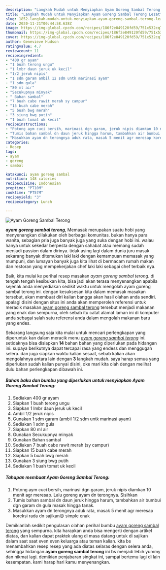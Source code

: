 ```yaml
---
description: "Langkah Mudah untuk Menyiapkan Ayam Goreng Sambal Terong Lezat"
title: "Langkah Mudah untuk Menyiapkan Ayam Goreng Sambal Terong Lezat"
slug: 1852-langkah-mudah-untuk-menyiapkan-ayam-goreng-sambal-terong-lezat
date: 2020-11-21T00:44:58.638Z
image: https://img-global.cpcdn.com/recipes/186f2e849120fd59/751x532cq70/ayam-goreng-sambal-terong-foto-resep-utama.jpg
thumbnail: https://img-global.cpcdn.com/recipes/186f2e849120fd59/751x532cq70/ayam-goreng-sambal-terong-foto-resep-utama.jpg
cover: https://img-global.cpcdn.com/recipes/186f2e849120fd59/751x532cq70/ayam-goreng-sambal-terong-foto-resep-utama.jpg
author: Genevieve Hudson
ratingvalue: 4.7
reviewcount: 11
recipeingredient:
- "400 gr ayam"
- "1 buah terong ungu"
- "1 lmbr daun jeruk uk kecil"
- "1/2 jeruk nipis"
- "1 sdm garam ambil 12 sdm untk marinasi ayam"
- "1 sdm gula"
- "80 ml air"
- "Secukupnya minyak"
- " Bahan sambal"
- "7 buah cabe rawit merah sy campur"
- "15 buah cabe merah"
- "5 buah bwg merah"
- "3 siung bwg putih"
- "1 buah tomat uk kecil"
recipeinstructions:
- "Potong aym cuci bersih, marinasi dgn garam, jeruk nipis diamkan 10 menit agr meresap. Lalu goreng ayam dn terongnya. Sisihkan"
- "Tumis bahan sambal dn daun jeruk hingga harum, tambahkan air bumbui dgn garam dn gula masak hingga tanak."
- "Masukkan ayam dn terongnya aduk rata, masak 5 menit agr meresap koreksi rada dn sajikan😙 simple enak"
categories:
- Resep
tags:
- ayam
- goreng
- sambal

katakunci: ayam goreng sambal 
nutrition: 148 calories
recipecuisine: Indonesian
preptime: "PT10M"
cooktime: "PT57M"
recipeyield: "3"
recipecategory: Lunch

---
```



![Ayam Goreng Sambal Terong](https://img-global.cpcdn.com/recipes/186f2e849120fd59/751x532cq70/ayam-goreng-sambal-terong-foto-resep-utama.jpg)

<b><i>ayam goreng sambal terong</i></b>, Memasak merupakan suatu hobi yang menyenangkan dilakukan oleh berbagai komunitas. bukan hanya para wanita, sebagian pria juga banyak juga yang suka dengan hobi ini. walau hanya untuk sekedar berpesta dengan sahabat atau memang sudah menjadi passion dalam dirinya. tidak asing lagi dalam dunia juru masak sekarang banyak ditemukan laki laki dengan kemampuan memasak yang mumpuni, dan lumayan banyak juga kita lihat di bermacam rumah makan dan restoran yang mempekerjakan chef laki laki sebagai chef terbaik nya.

Baik, kita mulai ke perihal resep masakan <i>ayam goreng sambal terong</i>. di tengah tengah kesibukan kita, bisa jadi akan terasa menyenangkan apabila sejenak anda menyediakan sedikit waktu untuk mengolah ayam goreng sambal terong ini. dengan kesuksesan kita dalam memasak masakan tersebut, akan membuat diri kalian bangga akan hasil olahan anda sendiri. apalagi disini dengan situs ini anda akan memperoleh referensi untuk meracik masakan <u>ayam goreng sambal terong</u> tersebut menjadi makanan yang enak dan sempurna, oleh sebab itu catat alamat laman ini di komputer anda sebagai salah satu referensi anda dalam mengolah makanan baru yang endes.




Sekarang langsung saja kita mulai untuk mencari perlengkapan yang diperuntuk kan dalam meracik menu <u><i>ayam goreng sambal terong</i></u> ini. setidaknya bisa disiapkan <b>14</b> bahan bahan yang diperlukan pada hidangan ini. supaya berikutnya dapat tercapai rasa yang endess dan menggugah selera. dan juga siapkan waktu kalian sesaat, sebab kalian akan mengolahnya antara lain dengan <b>3</b> langkah mudah. saya harap semua yang diperlukan sudah kalian punyai disini, oke mari kita olah dengan melihat dulu bahan perlengkapan dibawah ini.

<!--inarticleads1-->

##### Bahan baku dan bumbu yang diperlukan untuk menyiapkan Ayam Goreng Sambal Terong:

1. Sediakan 400 gr ayam
1. Siapkan 1 buah terong ungu
1. Siapkan 1 lmbr daun jeruk uk kecil
1. Ambil 1/2 jeruk nipis
1. Gunakan 1 sdm garam (ambil 1/2 sdm untk marinasi ayam)
1. Sediakan 1 sdm gula
1. Siapkan 80 ml air
1. Gunakan Secukupnya minyak
1. Gunakan  Bahan sambal
1. Sediakan 7 buah cabe rawit merah (sy campur)
1. Siapkan 15 buah cabe merah
1. Siapkan 5 buah bwg merah
1. Gunakan 3 siung bwg putih
1. Sediakan 1 buah tomat uk kecil




<!--inarticleads2-->

##### Tahapan membuat Ayam Goreng Sambal Terong:

1. Potong aym cuci bersih, marinasi dgn garam, jeruk nipis diamkan 10 menit agr meresap. Lalu goreng ayam dn terongnya. Sisihkan
1. Tumis bahan sambal dn daun jeruk hingga harum, tambahkan air bumbui dgn garam dn gula masak hingga tanak.
1. Masukkan ayam dn terongnya aduk rata, masak 5 menit agr meresap koreksi rada dn sajikan😙 simple enak




Demikianlah sedikit pengulasan olahan perihal bumbu <u>ayam goreng sambal terong</u> yang sempurna. kita harapkan anda bisa mengerti dengan artikel diatas, dan kalian dapat praktek ulang di masa datang untuk di sajikan dalam saat saat even even keluarga atau teman kalian. kita bs menambahkan resep resep yang ada diatas selaras dengan selera anda, sehingga hidangan <b>ayam goreng sambal terong</b> ini bs menjadi lebih yummy dan nikmat lagi. demikian penjabaran singkat ini, sampai bertemu lagi di lain kesempatan. kami harap hari kamu menyenangkan.
